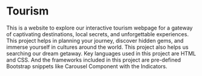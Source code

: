 # Tourism
This is a website to explore our interactive tourism webpage for a gateway of captivating destinations, local secrets, and unforgettable experiences. This project helps in planning your journey, discover hidden gems, and immerse yourself in cultures around the world. This project also helps us searching our dream getaway. Key languages used in this project are HTML and CSS. And the frameworks included in this project are pre-defined Bootstrap snippets like Carousel Component with the Indicators.  
